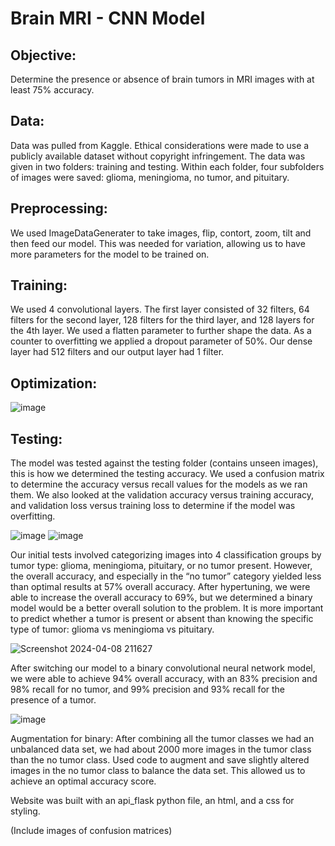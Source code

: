 # Brain MRI - CNN Model 

## Objective: 
Determine the presence or absence of brain tumors in MRI images with at least 75% accuracy. 

## Data: 
Data was pulled from Kaggle. Ethical considerations were made to use a publicly available dataset without copyright infringement. The data was given in two folders: training and testing. Within each folder, four subfolders of images were saved: glioma, meningioma, no tumor, and pituitary. 

## Preprocessing: 
We used ImageDataGenerater to take images, flip, contort, zoom, tilt and then feed our model. This was needed for variation, allowing us to have more parameters for the model to be trained on. 

## Training: 
We used 4 convolutional layers. The first layer consisted of 32 filters, 64 filters for the second layer, 128 filters for the third layer, and 128 layers for the 4th layer. We used a flatten parameter to further shape the data. As a counter to overfitting we applied a dropout parameter of 50%. Our dense layer had 512 filters and our output layer had 1 filter.   


## Optimization: 
![image](https://github.com/DmitriyBachkala/Brain-Tumor-Predictor/assets/111262299/9d41f331-7f9b-480c-9b65-5941a282f15e)



## Testing: 
The model was tested against the testing folder (contains unseen images), this is how we determined the testing accuracy.
We used a confusion matrix to determine the accuracy versus recall values for the models as we ran them. We also looked at the validation accuracy versus training accuracy, and validation loss versus training loss to determine if the model was overfitting. 

![image](https://github.com/DmitriyBachkala/Brain-Tumor-Predictor/assets/111262299/a5243b86-8de8-4057-b5f4-125b0b87bc65)
![image](https://github.com/DmitriyBachkala/Brain-Tumor-Predictor/assets/111262299/6bbb2eb0-b742-4ec3-a58f-ad458288cd77)


Our initial tests involved categorizing images into 4 classification groups by tumor type: glioma, meningioma, pituitary, or no tumor present. However, the overall accuracy, and especially in the “no tumor” category yielded less than optimal results at 57% overall accuracy. After hypertuning, we were able to increase the overall accuracy to 69%, but we determined a binary model would be a better overall solution to the problem. It is more important to predict whether a tumor is present or absent than knowing the specific type of tumor: glioma vs meningioma vs pituitary. 

![Screenshot 2024-04-08 211627](https://github.com/DmitriyBachkala/Brain-Tumor-Predictor/assets/111262299/048a99f2-f794-47db-8f61-87e9e5a8e970)


After switching our model to a binary convolutional neural network model, we were able to achieve 94% overall accuracy, with an 83% precision and 98% recall for no tumor, and 99% precision and 93% recall for the presence of a tumor. 

![image](https://github.com/DmitriyBachkala/Brain-Tumor-Predictor/assets/111262299/3c0ca3a6-4ef7-4898-b8f3-aa4800907b67)

Augmentation for binary: After combining all the tumor classes we had an unbalanced data set, we had about 2000 more images in the tumor class than the no tumor class. Used code to augment and save slightly altered images in the no tumor class to balance the data set. This allowed us to achieve an optimal accuracy score.

Website was built with an api_flask python file, an html, and a css for styling. 

(Include images of confusion matrices)
